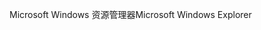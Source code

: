 <span data-ttu-id="f1e12-101">Microsoft Windows 资源管理器</span><span class="sxs-lookup"><span data-stu-id="f1e12-101">Microsoft Windows Explorer</span></span>